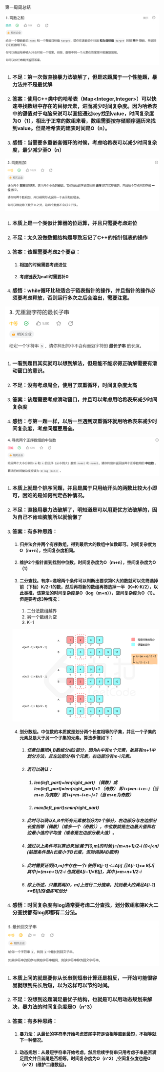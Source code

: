 第一周周总结

![image-20231202235545501](%E7%AC%AC%E4%B8%80%E5%91%A8%E6%80%BB%E7%BB%93.assets/image-20231202235545501.png)

1. ### 不足：第一次做直接暴力法破解了，但是这题属于一个性能题，暴力法并不是最优解

2. ### 答案：使用C++类中的哈希表（Map<Integer,Integer>）可以快速寻找数组中存在的目标元素，进而减少时间复杂度。因为哈希表中的键值对于电脑来说可以直接通过key找到value，时间复杂度为O（1），相比于正常的数组来看，数组需要按存储顺序遍历来找到value。但是哈希表的建表时间是O（n）。

3. ### 感悟：当需要多重嵌套循环的时候，考虑哈希表可以减少时间复杂度，最少减少至O（n）

![image-20231203000354700](%E7%AC%AC%E4%B8%80%E5%91%A8%E6%80%BB%E7%BB%93.assets/image-20231203000354700.png)

1. ### 本质上是一个类似计算器的位运算，并且只需要考虑进位

2. ### 不足：太久没做数据结构题导致忘记了C++的指针链表的操作

3. ### 答案：该题需要考虑2个要点：

   1. #### 相加的时候需要考虑进位

   2. #### 考虑链表为null时需要补0

4. ### 感悟：while循环比较适合于链表指针的操作，并且指针的操作必须要考虑释放，否则运行多次之后会溢出，需要注意。

![image-20231203001019930](%E7%AC%AC%E4%B8%80%E5%91%A8%E6%80%BB%E7%BB%93.assets/image-20231203001019930.png)

1. ### 一看到题目其实就可以想到解法，但是能不能求得正确解需要有滑动窗口的意识。

2. ### 不足：没有考虑周全，使用了双重循环，时间复杂度太高

3. ### 答案：该题需要考虑滑动窗口，并且可以考虑用哈希表来减少时间复杂度

4. ### 感悟：与第一题一样，以后一旦遇到双重循环就用哈希表来减少时间复杂度，考虑问题要周全。

![image-20231203001729337](%E7%AC%AC%E4%B8%80%E5%91%A8%E6%80%BB%E7%BB%93.assets/image-20231203001729337.png)

1. ### 本质上就是个排序问题，并且是属于只用给开头的两数比较大小即可，困难的是如何判定各种情况。

2. ### 不足：直接用暴力法破解了，明知道是可以用更优方法破解的，因为自己不肯动脑筋所以就偷懒了

3. ### 答案：有多种思路：

   1. #### 归并法合并两个有序数组，得到最后大的数组中位数即可。时间复杂度为O（m+n），空间复杂度相同。

   2. #### 维护2个指针直到找到中位数。时间复杂度为O（m+n），空间复杂度为O（1）

   3. #### 二分查找。有序+递增两个条件可以判断出要求第K大的数就可以先筛选掉前（下标）K/2-1的数，然后再将新的数组再筛选掉一半（K=K-K/2），以此类推，该算法的时间复杂度是O（log（m+n）），空间复杂度为O（1）。但是要考虑3种情况：

      1. 二分法数组越界
      2. 另一个数组为空
      3. K=1

   ![image-20231203003139341](%E7%AC%AC%E4%B8%80%E5%91%A8%E6%80%BB%E7%BB%93.assets/image-20231203003139341.png)

   4. #### 划分数组。中位数的本质就是划分两个长度相等的子集，并且一个子集的元素总是大于另一个子集的元素。算法步骤如下：

      1. ##### 任意位置把A,B数组分成2部分，因为A中有m个元素，故其有m+1中划分方法，且左边部分有i个元素，右边部分有m-i元素。

      2. ##### 若可以确认：

         1. ##### len(left_part)=len(right_part) （偶数）或len(left_part)=len(right_part)+1 （奇数） 即 i+j=m−i+n−j（当 m+n 为偶数）或 i+j=m−i+n−j+1（当 m+n为奇数）

         2. ##### max(left_part)≤min(right_part)

      3. ##### 此时可以确认A,B中所有元素被划分为2个部分，右边部分与左边部分长度相等（偶数）（或多一个（奇数）），中位数就是左边最大值和右边最小值的平均值（或者是左边部分最大值）。

      4. ##### 通过以上条件可以算出来当i属于[0,m]的时候 j=(m+n+1)/2-i (0<j<n) (前提条件是A长度小于B长度，否则调换AB顺序)

      5. ##### 此时需要证明[0,m]中存在一个i 使得 B[j-1] <=A[i] 且A[i-1]<= B[J] 其中 j=(m+n+1)/2-i 也就是A[*i*−1]≤B[*j*]，其中 j=m+n+1/2-i

      6. ##### 综上所述，只需要再[0，m]上进行二分搜索，找到最大的满足A[i-1]<=B[j]的i值即可划分

4. ### 感悟：时间复杂度有log通常要考虑二分查找，划分数组和第K大二分查找都有log即都有二分法。

![image-20231203234402419](%E7%AC%AC%E4%B8%80%E5%91%A8%E6%80%BB%E7%BB%93.assets/image-20231203234402419.png)



1. ### 本质上问的就是要你从长串到短串计算还是相反，一开始可能很容易就想到先长后短，以为这样可以节约时间。

2. ### 不足：没想到这题满足最优子结构，也就是可以用动态规划来解决，暴力法的时间复杂度是O（n^3）

3. ### 答案：有多种思路：

   1. #### 暴力法：从最长的字符串开始考虑首尾字符是否相等直到最短，不相等就下一种情况。

   2. #### 动态规划：从最短字符串开始考虑，然后后续字符串只用考虑子串是否满足回文并且首尾是否相等。时间复杂度为O（n^2）,空间复杂度也是O（n^2）(维护二维数组)。